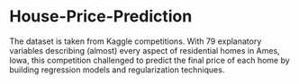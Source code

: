 # House-Price-Prediction
The dataset is taken from Kaggle competitions.
With 79 explanatory variables describing (almost) every aspect of residential homes in Ames, Iowa, this competition challenged to predict the final price of each home by building regression models and regularization techniques.
